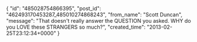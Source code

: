  {
   "id": "485028754866395",
   "post_id": "462493170453287_485010274868243",
   "from_name": "Scott Duncan",
   "message": "That doesn't really answer the QUESTION you asked. WHY do you LOVE these STRANGERS so much?",
   "created_time": "2013-02-25T23:12:34+0000"
 }
